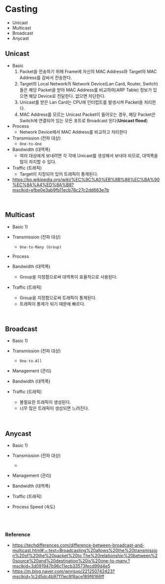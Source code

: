 # Casting
* Unicast
* Multicast
* Broadcast
* Anycast

## Unicast
* Basic
    1) Packet을 전송하기 위해 Frame에 자신의 MAC Address와 Target의 MAC Address를 감싸서 전송한다.
    2) Target의 Local Network의 Network Device(Lan Card, Router, Switch)들은 해당 Packet을 받아 MAC Address를 비교하여(ARP Table) 정보가 있으면 해당 Device로 전달한다. 없으면 차단한다.
    3) Unicast를 받은 Lan Card는 CPU에 인터럽트를 발생시켜 Packet을 처리한다.
    4) MAC Address를 모르는 Unicast Packet이 들어오는 경우, 해당 Packet은 Switch에 연결되어 있는 모든 포트로 Broadcast 된다(__Unicast flood__)
* Process
    * Network Device에서 MAC Address를 비교하고 처리한다
* Transmission (전파 대상)
    * ```One-to-One```
* Bandwidth (대역폭)
    * 여러 대상에게 보내려면 각 각에 Unicast를 생성해서 보내야 되므로, 대역폭을 많이 차지할 수 있다.
* Traffic (트래픽)
    * Target이 지정되어 있어 트래픽이 통제된다.
* https://ko.wikipedia.org/wiki/%EC%9C%A0%EB%8B%88%EC%BA%90%EC%8A%A4%ED%8A%B8?msclkid=efbe0e3ab9fb11ecb78c27c2dd663e7b
</br>

## Multicast
* Basic
    1) 
* Transmission (전파 대상)
    * ```One-to-Many (Group)```
* Process

* Bandwidth (대역폭)
    * Group을 지정함으로써 대역폭이 효율적으로 사용된다.
* Traffic (트래픽)
    * Group을 지정함으로써 트래픽이 통제된다.
    * 트래픽이 통제가 되기 때문에 빠르다.
</br>


## Broadcast
* Basic
    1) 
* Transmission (전파 대상)
    * ```One-to-All```
* Management (관리)

* Bandwidth (대역폭)

* Traffic (트래픽)
    * 불필요한 트래픽이 생성된다.
    * 너무 많은 트래픽이 생성되면 느려진다.
</br>


## Anycast
* Basic
    1) 
* Transmission (전파 대상)
    * ``````
* Management (관리)

* Bandwidth (대역폭)

* Traffic (트래픽)

* Process Speed (속도)


</br>
</br>



### Reference
* https://techdifferences.com/difference-between-broadcast-and-multicast.html#:~:text=Broadcasting%20allows%20the%20transmission%20of%20the%20packet%20to,The%20relationship%20between%20source%20and%20destination%20is%20one-to-many.?msclkid=3d091947b96c11ecb33573fecd99d4e5
* https://m.blog.naver.com/wnrjsxo/221250742423?msclkid=1c2d5dc4b97111ec8f8ace189f6166ff
